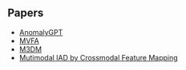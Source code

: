## Papers
- [AnomalyGPT](https://arxiv.org/pdf/2308.15366)
- [MVFA](https://openaccess.thecvf.com/content/CVPR2024/papers/Huang_Adapting_Visual-Language_Models_for_Generalizable_Anomaly_Detection_in_Medical_Images_CVPR_2024_paper.pdf)
- [M3DM](https://arxiv.org/pdf/2303.00601)
- [Mutimodal IAD by Crossmodal Feature Mapping](https://arxiv.org/pdf/2312.04521)
